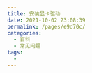 ```yaml
---
title: 安装显卡驱动
date: 2021-10-02 23:08:39
permalink: /pages/e9d70c/
categories:
  - 百科
  - 常见问题
tags:
  - 
---
```

